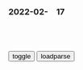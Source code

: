 ### 2022-02-　17

```note
```

<table id="tbc" style="white-space:pre-wrap">
</table>
<button onclick="toggleb()">toggle</button>
<button onclick="loadparse()">loadparse</button>
<br>
<!-- 🌸<br>🍅-　-🍑<hr>🍀 -->
<pre>
<textarea rows="30" cols="100" style="display: none" id="tar">

第三次世界大战爆发后，我们的生活将会是怎样？,历史,世界历史,好看视频
https://haokan.baidu.com/v?vid=6002377385159172388&sfrom=baidu-feed

大小企业相继破产倒闭，失业人数剧增，各种爱g宣传，征兵动员。

<font size="1" style="color:#DCDCDC">2022-02-17</font>
研究揭示女性感染新冠后症状更轻的原因：性激素黄体酮起重要作用
https://mbd.baidu.com/newspage/data/landingsuper?context=%7B%22nid%22%3A%22news_9918904143180608271%22%7D&n_type=1&p_from=3

<font size="1" style="color:#DCDCDC">2022-02-17</font>
日本调查：95%mz有新冠抗体，但能否免疫仍不明
https://mbd.baidu.com/newspage/data/landingsuper?context=%7B%22nid%22%3A%22news_9491116492665510042%22%7D&n_type=-1&p_from=-1

<font size="1" style="color:#DCDCDC">2022-02-17</font>
这个令人震惊的消息，美g国媒体却全在装瞎不报！
https://mbd.baidu.com/newspage/data/landingsuper?context=%7B%22nid%22%3A%22news_9854600081814412567%22%7D&n_type=-1&p_from=-1

其中提到新冠肺炎导致该国大量老年人在2020年死亡，结果这反而令意大利社会保障局“节省”了11.1亿欧元的养老金支出。

<font size="1" style="color:#DCDCDC">2022-02-17</font>

最奇葩的老师，上课教学方式，竟是教学生会狗喘气呼吸法！,搞笑,恶搞整蛊,好看视频
https://haokan.baidu.com/v?vid=8319955559698688799&sfrom=baidu-feed

健听女孩。

<font size="1" style="color:#DCDCDC">2022-02-17</font>

1979年，阿富汗首都突然响起爆炸声，苏联军队打过来了！,军事,军事历史,好看视频
https://haokan.baidu.com/v?vid=11563848645745967867&sfrom=baidu-feed

<font size="1" style="color:#DCDCDC">2022-02-17</font>

让00后疯狂的超级算法
https://mbd.baidu.com/newspage/data/landingsuper?context=%7B%22nid%22%3A%22news_9587837631466149646%22%7D&n_type=-1&p_from=-1

在AI的世界里，“特朗普可以在爱上拜登后，第二天爱上马克龙…”

在这里，你可以感受到年轻人想象力的天马行空：秦始皇对话特朗普、哈利波特大战魂斗罗、吸血鬼爱情故事、星际都市修仙…

<font size="1" style="color:#DCDCDC">2022-02-17</font>

yyyy-MM-DD

你的手机越来越卡，原因就在微信里
https://mbd.baidu.com/newspage/data/landingsuper?context=%7B%22nid%22%3A%22news_9115648304081293933%22%7D&n_type=-1&p_from=-1

<font size="1" style="color:#DCDCDC">2022/2/17 上午10:35:41</font>

</textarea>
</pre>
<!-- 🍀<br>🍑-　-🍅<hr>🌸 -->

```tip
```

<script src="https://cdn.jsdelivr.net/npm/jquery@3.5.1/dist/jquery.min.js"></script>

<link rel="stylesheet" href="https://cdn.jsdelivr.net/gh/fancyapps/fancybox@3.5.7/dist/jquery.fancybox.min.css" />
<script src="https://cdn.jsdelivr.net/gh/fancyapps/fancybox@3.5.7/dist/jquery.fancybox.min.js"></script>

<script type="text/javascript">

var __urlRegex = /(\b(https?|ftp|file):\/\/[-A-Z0-9+&@#\/%?=~_|!:,.;]*[-A-Z0-9+&@#\/%=~_|])/ig;
var __imgRegex = /\.(?:jpe?g|gif|png|webp)$/i;

loadparse();

function parseURL($string){

    var exp = __urlRegex;
    return $string.replace(exp,function(match){
            __imgRegex.lastIndex=0;
            if(__imgRegex.test(match)){
                return '<a data-fancybox="gallery" href="' + match.replace("/p=700", "")
                 + '"><img src="' + match.replace("/p=700", "/p=160x200")+'" width="64"></a>';
            }
            else{
                return '<a href="' + match + '" target="_blank">' + match + '</a>';
            }
        }
    );
}

function loadparse() {
  tbc.innerHTML = parseURL(tar.value);
}

function toggleb() {
  var x = document.getElementById("tar");
  if (x.style.display === "none") {
    x.style.display = "";
  } else {
    x.style.display = "none";
  }
}

</script>
